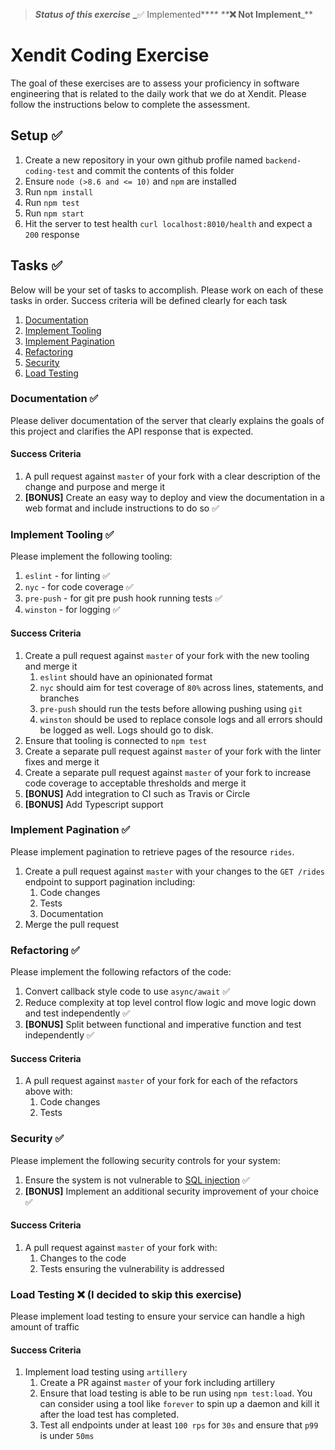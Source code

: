 > **_**Status of this exercise**_**
> **_**✅ Implemented**_**
> **_**❌ Not Implement**_**

# Xendit Coding Exercise

The goal of these exercises are to assess your proficiency in software engineering that is related to the daily work that we do at Xendit. Please follow the instructions below to complete the assessment.

## Setup ✅

1. Create a new repository in your own github profile named `backend-coding-test` and commit the contents of this folder
2. Ensure `node (>8.6 and <= 10)` and `npm` are installed
3. Run `npm install`
4. Run `npm test`
5. Run `npm start`
6. Hit the server to test health `curl localhost:8010/health` and expect a `200` response 

## Tasks ✅

Below will be your set of tasks to accomplish. Please work on each of these tasks in order. Success criteria will be defined clearly for each task

1. [Documentation](#documentation)
2. [Implement Tooling](#implement-tooling)
3. [Implement Pagination](#implement-pagination)
4. [Refactoring](#refactoring)
5. [Security](#security)
6. [Load Testing](#load-testing)

### Documentation ✅

Please deliver documentation of the server that clearly explains the goals of this project and clarifies the API response that is expected.

#### Success Criteria

1. A pull request against `master` of your fork with a clear description of the change and purpose and merge it
3. **[BONUS]** Create an easy way to deploy and view the documentation in a web format and include instructions to do so ✅

### Implement Tooling ✅

Please implement the following tooling:

1. `eslint` - for linting ✅
2. `nyc` - for code coverage ✅
3. `pre-push` - for git pre push hook running tests ✅
4. `winston` - for logging ✅

#### Success Criteria

1. Create a pull request against `master` of your fork with the new tooling and merge it
    1. `eslint` should have an opinionated format
    2. `nyc` should aim for test coverage of `80%` across lines, statements, and branches
    3. `pre-push` should run the tests before allowing pushing using `git`
    4. `winston` should be used to replace console logs and all errors should be logged as well. Logs should go to disk.
2. Ensure that tooling is connected to `npm test`
3. Create a separate pull request against `master` of your fork with the linter fixes and merge it
4. Create a separate pull request against `master` of your fork to increase code coverage to acceptable thresholds and merge it
5. **[BONUS]** Add integration to CI such as Travis or Circle
6. **[BONUS]** Add Typescript support

### Implement Pagination ✅

Please implement pagination to retrieve pages of the resource `rides`.

1. Create a pull request against `master` with your changes to the `GET /rides` endpoint to support pagination including:
    1. Code changes
    2. Tests
    3. Documentation
2. Merge the pull request

### Refactoring ✅

Please implement the following refactors of the code:

1. Convert callback style code to use `async/await` ✅
2. Reduce complexity at top level control flow logic and move logic down and test independently ✅
3. **[BONUS]** Split between functional and imperative function and test independently ✅

#### Success Criteria

1. A pull request against `master` of your fork for each of the refactors above with:
    1. Code changes
    2. Tests

### Security ✅

Please implement the following security controls for your system:

1. Ensure the system is not vulnerable to [SQL injection](https://www.owasp.org/index.php/SQL_Injection) ✅
2. **[BONUS]** Implement an additional security improvement of your choice ✅

#### Success Criteria

1. A pull request against `master` of your fork with:
    1. Changes to the code
    2. Tests ensuring the vulnerability is addressed

### Load Testing ❌ (I decided to skip this exercise)

Please implement load testing to ensure your service can handle a high amount of traffic

#### Success Criteria

1. Implement load testing using `artillery`
    1. Create a PR against `master` of your fork including artillery
    2. Ensure that load testing is able to be run using `npm test:load`. You can consider using a tool like `forever` to spin up a daemon and kill it after the load test has completed.
    3. Test all endpoints under at least `100 rps` for `30s` and ensure that `p99` is under `50ms`
